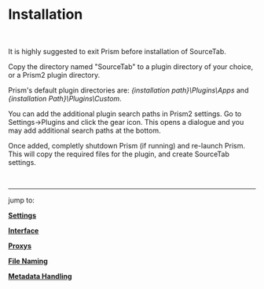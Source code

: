 # **Installation**

<br/>

It is highly suggested to exit Prism before installation of SourceTab.

Copy the directory named "SourceTab" to a plugin directory of your choice, or a Prism2 plugin directory.

Prism's default plugin directories are: *{installation path}\Plugins\Apps* and *{installation Path}\Plugins\Custom*.

You can add the additional plugin search paths in Prism2 settings.  Go to Settings->Plugins and click the gear icon.  This opens a dialogue and you may add additional search paths at the bottom.

Once added, completly shutdown Prism (if running) and re-launch Prism.  This will copy the required files for the plugin, and create SourceTab settings.

<br>

___
jump to:

[**Settings**](Doc-Settings.md)

[**Interface**](doc-Interface.md)

[**Proxys**](Doc-Proxys.md)

[**File Naming**](Doc-FileNaming.md)

[**Metadata Handling**](Doc-Metadata.md)